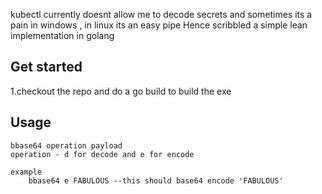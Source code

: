 kubectl currently doesnt allow me to decode secrets and sometimes its a pain in windows , in linux its an easy pipe
Hence scribbled a simple lean implementation in golang

## Get started

 1.checkout the repo and do a go build to build the exe

## Usage

```
bbase64 operation payload
operation - d for decode and e for encode

example 
    bbase64 e FABULOUS --this should base64 encode 'FABULOUS'

```


